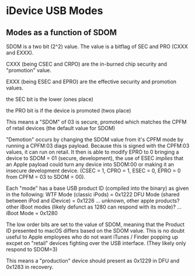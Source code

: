 # iDevice USB Modes

## Modes as a function of SDOM

SDOM is a two bit (2^2) value.  The value is a bitflag of SEC and PRO (CXXX and EXXX).

CXXX (being CSEC and CRPO) are the in-burned chip security and "promotion" value.

EXXX (being ESEC and EPRO) are the effective security and promotion values.

the SEC bit is the lower (ones place)

the PRO bit is if the device is promoted (twos place)

This means a "SDOM" of 03 is secure, promoted which matches the CPFM of retail devices (the default value for SDOM)

"Demotion" occurs by changing the SDOM value from it's CPFM mode by running a CPFM:03 diags payload.  Because this is
signed with the CPFM:03 values, it can run on retail.  It then is able to modify EPRO to 0 bringing a device to
SDOM = 01 (secure, development), the use of ESEC _implies_ that an Apple payload could turn any device into SDOM:00
or making it an insecure development device.  (CSEC = 1, CPRO = 1, ESEC = 0, EPRO = 0 from CPFM = 03 to SDOM = 00).

Each "mode" has a base USB product ID (compiled into the binary) as given in the following:
WTF Mode (classic iPods) = 0x1222
DFU Mode (shared between iPod and iDevice) = 0x1226
...
unknown, other apple products?  other iBoot modes (likely defunct as 1280 can respond with its mode)?
...
iBoot Mode = 0x1280

The low order bits are set to the value of SDOM, meaning that the Product ID presented to macOS differs based on the
SDOM value.  This is no doubt useful to Apple employees who do not want iTunes / Finder popping up excpet on "retail"
devices fighting over the USB interface.  (They likely only respond to SDOM=3)

This means a "production" device should present as 0x1229 in DFU and 0x1283 in recovery.